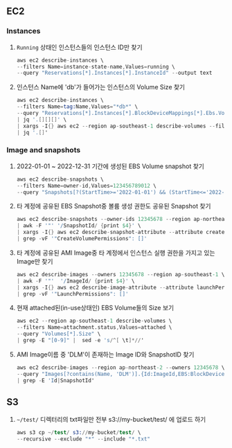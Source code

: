 ## EC2

### Instances
1. `Running` 상태인 인스턴스들의 인스턴스 ID만 찾기
    ```s
    aws ec2 describe-instances \
    --filters Name=instance-state-name,Values=running \
    --query "Reservations[*].Instances[*].InstanceId" --output text
    ```

2. 인스턴스 Name에 'db'가 들어가는 인스턴스의 Volume Size 찾기
    ```s
    aws ec2 describe-instances \
    --filters Name=tag:Name,Values="*db*" \
    --query "Reservations[*].Instances[*].BlockDeviceMappings[*].Ebs.VolumeId" --output json \
    | jq '.[][][]' \
    | xargs -I{} aws ec2 --region ap-southeast-1 describe-volumes --filters Name=volume-id,Values={} --query "Volumes[*].Size" \
    | jq '.[]'
    ```

### Image and snapshots
1. 2022-01-01 ~ 2022-12-31 기간에 생성된 EBS Volume snapshot 찾기
    ```s
    aws ec2 describe-snapshots \
    --filters Name=owner-id,Values=123456789012 \
    --query "Snapshots[?(StartTime>='2022-01-01') && (StartTime<='2022-12-31')].[SnapshotId]" --output text
    ```

2. 타 계정에 공유된 EBS Snapshot중 볼륨 생성 권한도 공유된 Snapshot 찾기
    ```s
    aws ec2 describe-snapshots --owner-ids 12345678 --region ap-northeast-2 \
    | awk -F '"' '/SnapshotId/ {print $4}' \
    | xargs -I{} aws ec2 describe-snapshot-attribute --attribute createVolumePermission --snapshot-id {} --region ap-northeast-2 \
    | grep -vF '"CreateVolumePermissions": []'
    ```
3. 타 계정에 공유된 AMI Image중 타 계정에서 인스턴스 실행 권한을 가지고 있는 Image만 찾기
    ```s
    aws ec2 describe-images --owners 12345678 --region ap-southeast-1 \
    | awk -F '"'  '/ImageId/ {print $4}' \
    | xargs -I{} aws ec2 describe-image-attribute --attribute launchPermission --image-id {} --region ap-southeast-1 \
    | grep -vF '"LaunchPermissions": []'
    ```

4. 현재 attached된(in-use상태인) EBS Volume들의 Size 보기
    ```s
    aws ec2 --region ap-southeast-1 describe-volumes \
    --filters Name=attachment.status,Values=attached \
    --query "Volumes[*].Size" \
    | grep -E "[0-9]" |  sed -e 's/^[ \t]*//'
    ```

5. AMI Image이름 중 'DLM'이 존재하는 Image ID와 SnapshotID 찾기
    ```s
    aws ec2 describe-images --region ap-northeast-2 --owners 12345678 \
    --query "Images[?contains(Name, 'DLM')].{Id:ImageId,EBS:BlockDeviceMappings}" \
    | grep -E 'Id|SnapshotId'
    ```

## S3
1. `~/test/` 디렉터리의 txt파일만 전부 s3://my-bucket/test/ 에 업로드 하기
    ```s
    aws s3 cp ~/test/ s3://my-bucket/test/ \
    --recursive --exclude "*" --include "*.txt"
    ```
